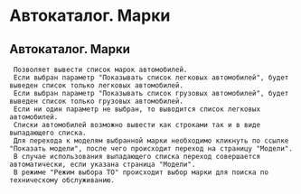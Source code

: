 ﻿---
description: 2.4.7
---
# Автокаталог. Марки
## Автокаталог. Марки
     Позволяет вывести список марок автомобилей. 
     Если выбран параметр "Показывать список легковых автомобилей", будет выведен список только легковых автомобилей.
     Если выбран параметр "Показывать список грузовых автомобилей", будет выведен список только грузовых автомобилей.
     Если ни один параметр не выбран, то выводится список легковых автомобилей.
     Списки автомобилей возможно вывести как строками так и в виде выпадающего списка.
     Для перехода к моделям выбранной марки необходимо кликнуть по ссылке "Показать модели", после чего происходит переход на страницу "Модели".
     В случае использования выпадающего списка переход совершается автоматически, если указана страница "Модели".
     В режиме "Режим выбора ТО" происходит выбор марки для поиска по техническому обслуживанию.
